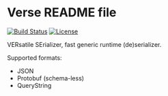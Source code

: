 # Verse README file

[![Build Status](https://img.shields.io/github/actions/workflow/status/r3c/verse/verify.yml?branch=master)](https://github.com/r3c/verse/actions/workflows/verify.yml)
[![License](https://img.shields.io/github/license/r3c/verse.svg)](https://opensource.org/licenses/MIT)

VERsatile SErializer, fast generic runtime (de)serializer.

Supported formats:

- JSON
- Protobuf (schema-less)
- QueryString
